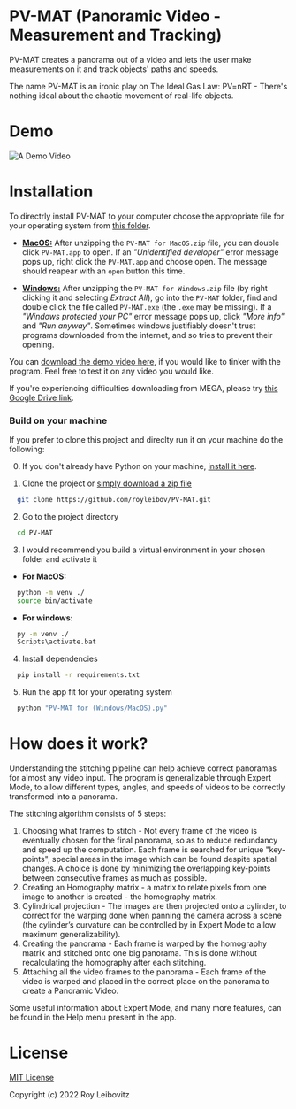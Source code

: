 # PV-MAT (Panoramic Video - Measurement and Tracking)

PV-MAT creates a panorama out of a video and lets the user make measurements on it and track objects' paths and speeds.

The name PV-MAT is an ironic play on The Ideal Gas Law: PV=nRT - There's nothing ideal about the chaotic movement of real-life objects.

# Demo

![A Demo Video](https://media.giphy.com/media/VxyFqfLxsI4srd5OSV/giphy.gif)

# Installation

To directrly install PV-MAT to your computer choose the appropriate file for your operating system from [this folder](https://mega.nz/folder/ip1HQLLT#3_Qnl3GPnD9Ek6tTnrqAxw).

- **[MacOS:](https://mega.nz/file/e590WI6K#bjzjBUwIyd9jlPEXqiQZQ5MokuQTK9qk7CX9CxIAOMI)** After unzipping the ```PV-MAT for MacOS.zip``` file, you can double click ```PV-MAT.app``` to open. If an *"Unidentified developer"* error message pops up, right click the ```PV-MAT.app``` and choose open. The message should reapear with an ```open``` button this time.

- **[Windows:](https://mega.nz/file/20FhUKpB#6cznQwsbpUj4T1nu9jX3rayu0yAYX4113BUgLxG9L00)** After unzipping the ```PV-MAT for Windows.zip``` file (by right clicking it and selecting *Extract All*), go into the ```PV-MAT``` folder, find and double click the file called ```PV-MAT.exe``` (the ```.exe``` may be missing). If a *"Windows protected your PC"* error message pops up, click *"More info"* and *"Run anyway"*. Sometimes windows justifiably doesn't trust programs downloaded from the internet, and so tries to prevent their opening.

You can [download the demo video here](https://mega.nz/file/f9ERhYaQ#J7wMQrfppweOgWFkCc-vw-aCCHnT5u-d6UhH41NGYnQ), if you would like to tinker with the program. Feel free to test it on any video you would like.

If you're experiencing difficulties downloading from MEGA, please try [this Google Drive link](https://drive.google.com/drive/folders/1wLxbNh44YoFdtFHFEB5kAItohY3YhkEB?usp=sharing).

### Build on your machine

If you prefer to clone this project and direclty run it on your machine do the following:

0. If you don't already have Python on your machine, [install it here](https://www.python.org/downloads/).

1. Clone the project or [simply download a zip file](https://github.com/royleibov/PV-MAT/archive/refs/heads/master.zip)

```bash
  git clone https://github.com/royleibov/PV-MAT.git
```

2. Go to the project directory

```bash
  cd PV-MAT
```

3. I would recommend you build a virtual environment in your chosen folder and activate it

- **For MacOS:**
```bash
  python -m venv ./
  source bin/activate
```

- **For windows:**
```cmd
  py -m venv ./
  Scripts\activate.bat
```

4. Install dependencies

```bash
  pip install -r requirements.txt
```

5. Run the app fit for your operating system

```bash
  python "PV-MAT for (Windows/MacOS).py"
```

# How does it work?

Understanding the stitching pipeline can help achieve correct panoramas for almost any video input. The program is generalizable through Expert Mode, to allow different types, angles, and speeds of videos to be correctly transformed into a panorama.

The stitching algorithm consists of 5 steps:
1. Choosing what frames to stitch - Not every frame of the video is eventually chosen for the final panorama, so as to reduce redundancy and speed up the computation. Each frame is searched for unique "key-points", special areas in the image which can be found despite spatial changes. A choice is done by minimizing the overlapping key-points between consecutive frames as much as possible.
2. Creating an Homography matrix - a matrix to relate pixels from one image to another is created - the homography matrix. 
3. Cylindrical projection - The images are then projected onto a cylinder, to correct for the warping done when panning the camera across a scene (the cylinder’s curvature can be controlled by in Expert Mode to allow maximum generalizability).
4. Creating the panorama - Each frame is warped by the homography matrix and stitched onto one big panorama. This is done without recalculating the homography after each stitching.
5. Attaching all the video frames to the panorama - Each frame of the video is warped and placed in the correct place on the panorama to create a Panoramic Video.

Some useful information about Expert Mode, and many more features, can be found in the Help menu present in the app.

# License

[MIT License](LICENSE.txt)

Copyright (c) 2022 Roy Leibovitz
